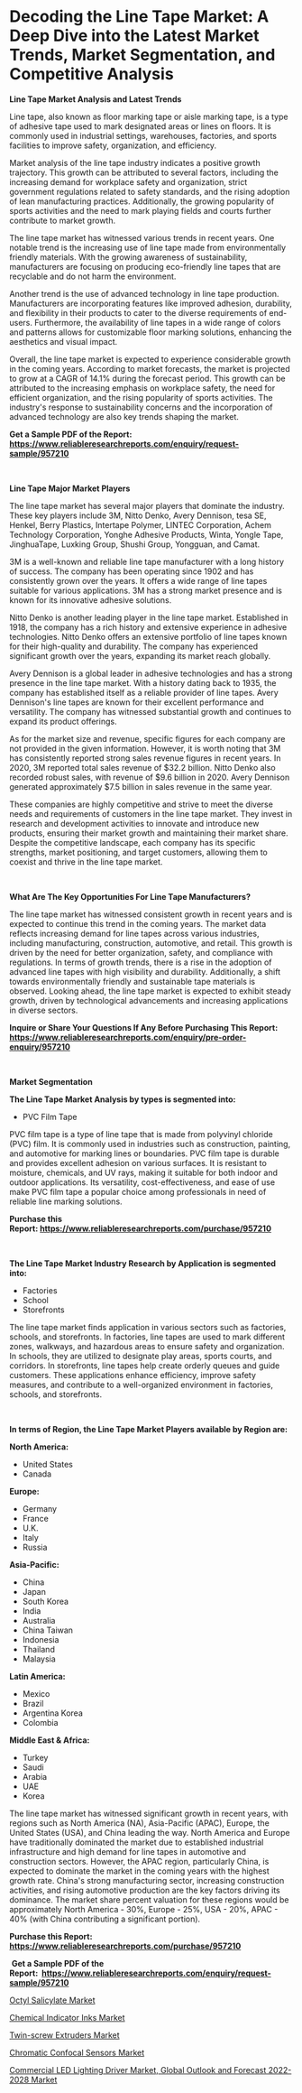 <p><h1>Decoding the Line Tape Market: A Deep Dive into the Latest Market Trends, Market Segmentation, and Competitive Analysis</h1></p><p><strong>Line Tape Market Analysis and Latest Trends</strong></p>
<p><p>Line tape, also known as floor marking tape or aisle marking tape, is a type of adhesive tape used to mark designated areas or lines on floors. It is commonly used in industrial settings, warehouses, factories, and sports facilities to improve safety, organization, and efficiency.</p><p>Market analysis of the line tape industry indicates a positive growth trajectory. This growth can be attributed to several factors, including the increasing demand for workplace safety and organization, strict government regulations related to safety standards, and the rising adoption of lean manufacturing practices. Additionally, the growing popularity of sports activities and the need to mark playing fields and courts further contribute to market growth.</p><p>The line tape market has witnessed various trends in recent years. One notable trend is the increasing use of line tape made from environmentally friendly materials. With the growing awareness of sustainability, manufacturers are focusing on producing eco-friendly line tapes that are recyclable and do not harm the environment.</p><p>Another trend is the use of advanced technology in line tape production. Manufacturers are incorporating features like improved adhesion, durability, and flexibility in their products to cater to the diverse requirements of end-users. Furthermore, the availability of line tapes in a wide range of colors and patterns allows for customizable floor marking solutions, enhancing the aesthetics and visual impact.</p><p>Overall, the line tape market is expected to experience considerable growth in the coming years. According to market forecasts, the market is projected to grow at a CAGR of 14.1% during the forecast period. This growth can be attributed to the increasing emphasis on workplace safety, the need for efficient organization, and the rising popularity of sports activities. The industry's response to sustainability concerns and the incorporation of advanced technology are also key trends shaping the market.</p></p>
<p><strong>Get a Sample PDF of the Report:&nbsp; <a href="https://www.reliableresearchreports.com/enquiry/request-sample/957210">https://www.reliableresearchreports.com/enquiry/request-sample/957210</a></strong></p>
<p>&nbsp;</p>
<p><strong>Line Tape Major Market Players</strong></p>
<p><p>The line tape market has several major players that dominate the industry. These key players include 3M, Nitto Denko, Avery Dennison, tesa SE, Henkel, Berry Plastics, Intertape Polymer, LINTEC Corporation, Achem Technology Corporation, Yonghe Adhesive Products, Winta, Yongle Tape, JinghuaTape, Luxking Group, Shushi Group, Yongguan, and Camat.</p><p>3M is a well-known and reliable line tape manufacturer with a long history of success. The company has been operating since 1902 and has consistently grown over the years. It offers a wide range of line tapes suitable for various applications. 3M has a strong market presence and is known for its innovative adhesive solutions.</p><p>Nitto Denko is another leading player in the line tape market. Established in 1918, the company has a rich history and extensive experience in adhesive technologies. Nitto Denko offers an extensive portfolio of line tapes known for their high-quality and durability. The company has experienced significant growth over the years, expanding its market reach globally.</p><p>Avery Dennison is a global leader in adhesive technologies and has a strong presence in the line tape market. With a history dating back to 1935, the company has established itself as a reliable provider of line tapes. Avery Dennison's line tapes are known for their excellent performance and versatility. The company has witnessed substantial growth and continues to expand its product offerings.</p><p>As for the market size and revenue, specific figures for each company are not provided in the given information. However, it is worth noting that 3M has consistently reported strong sales revenue figures in recent years. In 2020, 3M reported total sales revenue of $32.2 billion. Nitto Denko also recorded robust sales, with revenue of $9.6 billion in 2020. Avery Dennison generated approximately $7.5 billion in sales revenue in the same year.</p><p>These companies are highly competitive and strive to meet the diverse needs and requirements of customers in the line tape market. They invest in research and development activities to innovate and introduce new products, ensuring their market growth and maintaining their market share. Despite the competitive landscape, each company has its specific strengths, market positioning, and target customers, allowing them to coexist and thrive in the line tape market.</p></p>
<p>&nbsp;</p>
<p><strong>What Are The Key Opportunities For Line Tape Manufacturers?</strong></p>
<p><p>The line tape market has witnessed consistent growth in recent years and is expected to continue this trend in the coming years. The market data reflects increasing demand for line tapes across various industries, including manufacturing, construction, automotive, and retail. This growth is driven by the need for better organization, safety, and compliance with regulations. In terms of growth trends, there is a rise in the adoption of advanced line tapes with high visibility and durability. Additionally, a shift towards environmentally friendly and sustainable tape materials is observed. Looking ahead, the line tape market is expected to exhibit steady growth, driven by technological advancements and increasing applications in diverse sectors.</p></p>
<p><strong>Inquire or Share Your Questions If Any Before Purchasing This Report: <a href="https://www.reliableresearchreports.com/enquiry/pre-order-enquiry/957210">https://www.reliableresearchreports.com/enquiry/pre-order-enquiry/957210</a></strong></p>
<p>&nbsp;</p>
<p><strong>Market Segmentation</strong></p>
<p><strong>The Line Tape Market Analysis by types is segmented into:</strong></p>
<p><ul><li>PVC Film Tape</li></ul></p>
<p><p>PVC film tape is a type of line tape that is made from polyvinyl chloride (PVC) film. It is commonly used in industries such as construction, painting, and automotive for marking lines or boundaries. PVC film tape is durable and provides excellent adhesion on various surfaces. It is resistant to moisture, chemicals, and UV rays, making it suitable for both indoor and outdoor applications. Its versatility, cost-effectiveness, and ease of use make PVC film tape a popular choice among professionals in need of reliable line marking solutions.</p></p>
<p><strong>Purchase this Report:&nbsp;<a href="https://www.reliableresearchreports.com/purchase/957210">https://www.reliableresearchreports.com/purchase/957210</a></strong></p>
<p>&nbsp;</p>
<p><strong>The Line Tape Market Industry Research by Application is segmented into:</strong></p>
<p><ul><li>Factories</li><li>School</li><li>Storefronts</li></ul></p>
<p><p>The line tape market finds application in various sectors such as factories, schools, and storefronts. In factories, line tapes are used to mark different zones, walkways, and hazardous areas to ensure safety and organization. In schools, they are utilized to designate play areas, sports courts, and corridors. In storefronts, line tapes help create orderly queues and guide customers. These applications enhance efficiency, improve safety measures, and contribute to a well-organized environment in factories, schools, and storefronts.</p></p>
<p>&nbsp;</p>
<p><strong>In terms of Region, the Line Tape Market Players available by Region are:</strong></p>
<p>
    <p> <strong> North America: </strong>
        <ul>
            <li>United States</li>
            <li>Canada</li>
        </ul>
        </p> 
    <p> <strong> Europe: </strong>
        <ul>
            <li>Germany</li>
            <li>France</li>
            <li>U.K.</li>
            <li>Italy</li>
            <li>Russia</li>
        </ul>
        </p> 
    <p> <strong> Asia-Pacific: </strong>
        <ul>
            <li>China</li>
            <li>Japan</li>
            <li>South Korea</li>
            <li>India</li>
            <li>Australia</li>
            <li>China Taiwan</li>
            <li>Indonesia</li>
            <li>Thailand</li>
            <li>Malaysia</li>
        </ul>
        </p> 
    <p> <strong> Latin America: </strong>
        <ul>
            <li>Mexico</li>
            <li>Brazil</li>
            <li>Argentina Korea</li>
            <li>Colombia</li>
        </ul>
        </p> 
    <p> <strong> Middle East & Africa: </strong>
        <ul>
            <li>Turkey</li>
            <li>Saudi</li>
            <li>Arabia</li>
            <li>UAE</li>
            <li>Korea</li>
        </ul>
    </p>
    </p>
<p><p>The line tape market has witnessed significant growth in recent years, with regions such as North America (NA), Asia-Pacific (APAC), Europe, the United States (USA), and China leading the way. North America and Europe have traditionally dominated the market due to established industrial infrastructure and high demand for line tapes in automotive and construction sectors. However, the APAC region, particularly China, is expected to dominate the market in the coming years with the highest growth rate. China's strong manufacturing sector, increasing construction activities, and rising automotive production are the key factors driving its dominance. The market share percent valuation for these regions would be approximately North America - 30%, Europe - 25%, USA - 20%, APAC - 40% (with China contributing a significant portion).</p></p>
<p><strong>Purchase this Report: <a href="https://www.reliableresearchreports.com/purchase/957210">https://www.reliableresearchreports.com/purchase/957210</a></strong></p>
<p>&nbsp;<strong>Get a Sample PDF of the Report:&nbsp;&nbsp;<a href="https://www.reliableresearchreports.com/enquiry/request-sample/957210">https://www.reliableresearchreports.com/enquiry/request-sample/957210</a></strong></p>
<p><strong></strong></p>
<p><p><a href="https://www.linkedin.com/pulse/octyl-salicylate-market-insights-players-forecast-till-2030-axz6e/">Octyl Salicylate Market</a></p><p><a href="https://medium.com/@marcoshoppe2023/chemical-indicator-inks-market-size-growth-forecast-2023-2030-fbe441d8462e">Chemical Indicator Inks Market</a></p><p><a href="https://github.com/NorbertYates/Market-Research-Report-List-1/blob/main/twin-screw-extruders-market.md">Twin-screw Extruders Market</a></p><p><a href="https://www.reportprime.com/chromatic-confocal-sensors-r1801">Chromatic Confocal Sensors Market</a></p><p><a href="https://issuu.com/reportprime-2/docs/commercial-led-lighting-driver-market-global-outlo?fr=xKAE9_zU1NQ">Commercial LED Lighting Driver Market, Global Outlook and Forecast 2022-2028 Market</a></p></p>